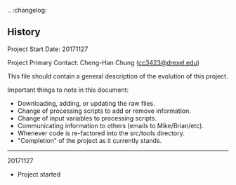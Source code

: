 .. :changelog:

History
-------

Project Start Date: 20171127

Project Primary Contact: Cheng-Han Chung (cc3423@drexel.edu)


This file should contain a general description of the evolution of this project. 

Important things to note in this document:
  - Downloading, adding, or updating the raw files.
  - Change of processing scripts to add or remove information.
  - Change of input variables to processing scripts.
  - Communicating information to others (emails to Mike/Brian/etc).
  - Whenever code is re-factored into the src/tools directory.
  - "Completion" of the project as it currently stands.


------------------------------------------

20171127
  - Project started